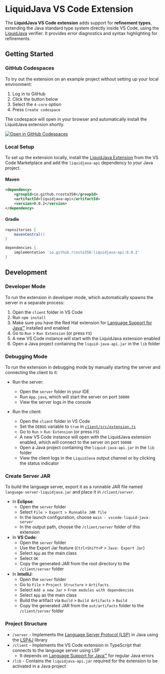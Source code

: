 # LiquidJava VS Code Extension

The **LiquidJava VS Code extension** adds support for **refinement types**, extending the Java standard type system directly inside VS Code, using the [LiquidJava](https://github.com/CatarinaGamboa/liquidjava) verifier. It provides error diagnostics and syntax highlighting for refinements.

## Getting Started

### GitHub Codespaces

To try out the extension on an example project without setting up your local environment:
1. Log in to GitHub
2. Click the button below
3. Select the `4-core` option
4. Press `Create codespace`

The codespace will open in your browser and automatically install the LiquidJava extension shortly.

   [![Open in GitHub Codespaces](https://github.com/codespaces/badge.svg)](https://codespaces.new/CatarinaGamboa/liquidjava-examples)

### Local Setup

To set up the extension locally, install the [LiquidJava Extension](https://marketplace.visualstudio.com/items?itemName=AlcidesFonseca.liquid-java) from the VS Code Marketplace and add the `liquidjava-api` dependency to your Java project.

#### Maven
```xml
<dependency>
    <groupId>io.github.rcosta358</groupId>
    <artifactId>liquidjava-api</artifactId>
    <version>0.0.2</version>
</dependency>
```

#### Gradle
```groovy
repositories {
    mavenCentral()
}

dependencies {
    implementation 'io.github.rcosta358:liquidjava-api:0.0.2'
}
```

## Development

### Developer Mode

To run the extension in developer mode, which automatically spawns the server in a separate process:

1. Open the `client` folder in VS Code
2. Run `npm install`
3. Make sure you have the Red Hat extension for [Language Support for Java™](https://github.com/redhat-developer/vscode-java) installed and enabled
4. Go to `Run` > `Run Extension` (or press `F5`)
5. A new VS Code instance will start with the LiquidJava extension enabled
6. Open a Java project containing the `liquid-java-api.jar` in the `lib` folder

### Debugging Mode

To run the extension in debugging mode by manually starting the server and connecting the client to it:

* Run the server:
    - Open the `server` folder in your IDE
    - Run `App.java`, which will start the server on port `50000`
    - View the server logs in the console

* Run the client:
    - Open the `client` folder in VS Code
    - Set the `DEBUG` variable to `true` in [`client/src/extension.ts`](./client/src/extension.ts)
    - Go to `Run` > `Run Extension` (or press `F5`)
    - A new VS Code instance will open with the LiquidJava extension enabled, which will connect to the server on port `50000`
    - Open a Java project containing the `liquid-java-api.jar` in the `lib` folder
    - View the client logs in the `LiquidJava` output channel or by clicking the status indicator

### Create Server JAR

To build the language server, export it as a runnable JAR file named `language-server-liquidjava.jar` and place it in `/client/server`.

- In **Eclipse**:
    - Open the `server` folder
    - Select `File > Export > Runnable JAR file`
    - In the launch configuration, choose `main - vscode-liquid-java-server`
    - In the output path, choose the `/client/server` folder of this extension
- In **VS Code**:
    - Open the `server` folder
    - Use the Export Jar feature (`Ctrl+Shift+P` > `Java: Export Jar`)
    - Select `App` as the main class
    - Select `OK`
    - Copy the generated JAR from the root directory to the `/client/server` folder
- In **IntelliJ**:
    - Open the `server` folder
    - Go to `File` > `Project Structure` > `Artifacts`
    - Select `Add a new Jar` > `From modules with dependencies`
    - Select `App` as the main class
    - Build the artifact via `Build` > `Build Artifacts` > `Build`
    - Copy the generated JAR from the `out/artifacts` folder to the `/client/server` folder

### Project Structure
- `/server` - Implements the [Language Server Protocol (LSP)](https://microsoft.github.io/language-server-protocol/) in Java using the [LSP4J](https://github.com/eclipse/lsp4j) library
- `/client` - Implements the VS Code extension in TypeScript that connects to the language server using LSP
    - It depends on [Language Support for Java™](https://github.com/redhat-developer/vscode-java) for regular Java errors
- `/lib` - Contains the `liquidjava-api.jar` required for the extension to be activated in a Java project